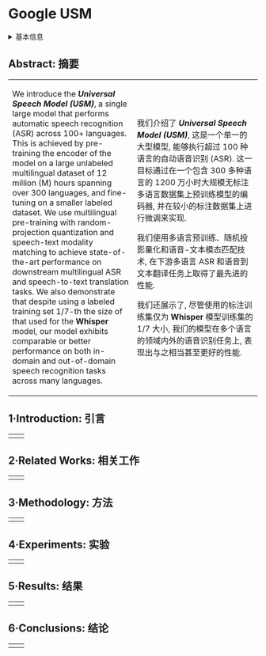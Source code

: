 # Google USM

<details>
<summary>基本信息</summary>

- 标题: "Google USM: Scaling Automatic Speech Recognition Beyond 100 Languages"
- 作者:
  - 01 Yu Zhang
  - 02 Wei Han
  - 03 James Qin
  - 04 Yongqiang Wang
  - 05 Ankur Bapna
  - 06 Zhehuai Chen
  - 07 Nanxin Chen
  - 08 Bo Li
  - 09 Vera Axelrod
  - 10 Gary Wang
  - 11 Zhong Meng
  - 12 Ke Hu
  - 13 Andrew Rosenberg
  - 14 Rohit Prabhavalkar
  - 15 Daniel S. Park
  - 16 Parisa Haghani
  - 17 Jason Riesa
  - 18 Ginger Perng
  - 19 Hagen Soltau
  - 20 Trevor Strohman
  - 21 Bhuvana Ramabhadran
  - 22 Tara Sainath
  - 23 Pedro Moreno
  - 24 Chung-Cheng Chiu
  - 25 Johan Schalkwyk
  - 26 Françoise Beaufays
  - 27 Yonghui Wu
- 链接:
  - [ArXiv](https://arxiv.org/abs/2303.01037)
  - [Publication]
  - [Github]
  - [Demo]
- 文件:
  - [ArXiv](_PDF/2303.01037v3__Google_USM__Scaling_Automatic_Speech_Recognition_Beyond_100_Languages.pdf)
  - [Publication] #TODO

</details>

## Abstract: 摘要

<table><tr><td width="50%">

We introduce the ***Universal Speech Model (USM)***, a single large model that performs automatic speech recognition (ASR) across 100+ languages.
This is achieved by pre-training the encoder of the model on a large unlabeled multilingual dataset of 12 million (M) hours spanning over 300 languages, and fine-tuning on a smaller labeled dataset.
We use multilingual pre-training with random-projection quantization and speech-text modality matching to achieve state-of-the-art performance on downstream multilingual ASR and speech-to-text translation tasks.
We also demonstrate that despite using a labeled training set 1/7-th the size of that used for the **Whisper** model, our model exhibits comparable or better performance on both in-domain and out-of-domain speech recognition tasks across many languages.

</td><td>

我们介绍了 ***Universal Speech Model (USM)***, 这是一个单一的大型模型, 能够执行超过 100 种语言的自动语音识别 (ASR).
这一目标通过在一个包含 300 多种语言的 1200 万小时大规模无标注多语言数据集上预训练模型的编码器, 并在较小的标注数据集上进行微调来实现.

我们使用多语言预训练、随机投影量化和语音-文本模态匹配技术, 在下游多语言 ASR 和语音到文本翻译任务上取得了最先进的性能.

我们还展示了, 尽管使用的标注训练集仅为 **Whisper** 模型训练集的 1/7 大小, 我们的模型在多个语言的领域内外的语音识别任务上, 表现出与之相当甚至更好的性能.

</td></tr></table>

## 1·Introduction: 引言

<table><tr><td width="50%">

</td></tr></table>

## 2·Related Works: 相关工作

<table><tr><td width="50%">

</td></tr></table>

## 3·Methodology: 方法

<table><tr><td width="50%">

</td></tr></table>

## 4·Experiments: 实验

<table><tr><td width="50%">

</td></tr></table>

## 5·Results: 结果

<table><tr><td width="50%">

</td></tr></table>

## 6·Conclusions: 结论

<table><tr><td width="50%">

</td></tr></table>
